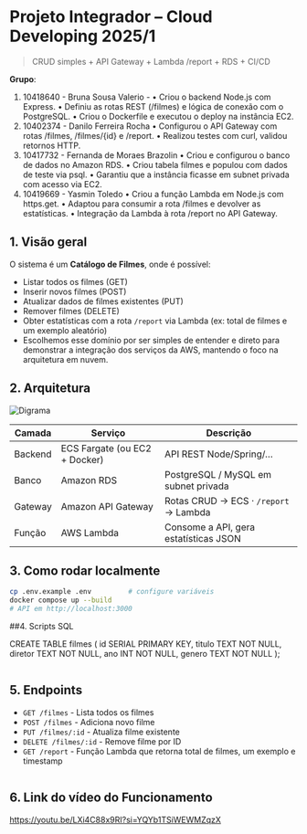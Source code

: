 # Projeto Integrador – Cloud Developing 2025/1

> CRUD simples + API Gateway + Lambda /report + RDS + CI/CD

**Grupo**:


1. 10418640 - Bruna Sousa Valerio -
• Criou o backend Node.js com Express.
• Definiu as rotas REST (/filmes) e lógica de conexão com o PostgreSQL.
• Criou o Dockerfile e executou o deploy na instância EC2.
2. 10402374 - Danilo Ferreira Rocha
• Configurou o API Gateway com rotas /filmes, /filmes/{id} e /report.
• Realizou testes com curl, validou retornos HTTP.
3. 10417732 - Fernanda de Moraes Brazolin
• Criou e configurou o banco de dados no Amazon RDS.
• Criou tabela filmes e populou com dados de teste via psql.
• Garantiu que a instância ficasse em subnet privada com acesso via EC2.
4. 10419669 - Yasmin Toledo
• Criou a função Lambda em Node.js com https.get.
• Adaptou para consumir a rota /filmes e devolver as estatísticas.
• Integração da Lambda à rota /report no API Gateway.


## 1. Visão geral
O sistema é um **Catálogo de Filmes**, onde é possível:
- Listar todos os filmes (GET)
- Inserir novos filmes (POST)
- Atualizar dados de filmes existentes (PUT)
- Remover filmes (DELETE)
- Obter estatísticas com a rota `/report` via Lambda (ex: total de filmes e um exemplo aleatório)
- Escolhemos esse domínio por ser simples de entender e direto para demonstrar a integração dos serviços da AWS, mantendo o foco na arquitetura em nuvem.

## 2. Arquitetura
![Digrama](https://github.com/user-attachments/assets/23eed5b5-262c-4128-85ac-d5a05f436fdb)



| Camada | Serviço | Descrição |
|--------|---------|-----------|
| Backend | ECS Fargate (ou EC2 + Docker) | API REST Node/Spring/… |
| Banco   | Amazon RDS              | PostgreSQL / MySQL em subnet privada |
| Gateway | Amazon API Gateway      | Rotas CRUD → ECS · `/report` → Lambda |
| Função  | AWS Lambda              | Consome a API, gera estatísticas JSON |


## 3. Como rodar localmente

```bash
cp .env.example .env         # configure variáveis
docker compose up --build
# API em http://localhost:3000

````
##4. Scripts SQL


CREATE TABLE filmes (
  id SERIAL PRIMARY KEY,
  titulo TEXT NOT NULL,
  diretor TEXT NOT NULL,
  ano INT NOT NULL,
  genero TEXT NOT NULL
);
```
````
## 5. Endpoints

- `GET /filmes` - Lista todos os filmes
- `POST /filmes` - Adiciona novo filme
- `PUT /filmes/:id` - Atualiza filme existente
- `DELETE /filmes/:id` - Remove filme por ID
- `GET /report` - Função Lambda que retorna total de filmes, um exemplo e timestamp
``````
``````
## 6. Link do vídeo do Funcionamento

https://youtu.be/LXi4C88x9RI?si=YQYb1TSiWEWMZqzX 
